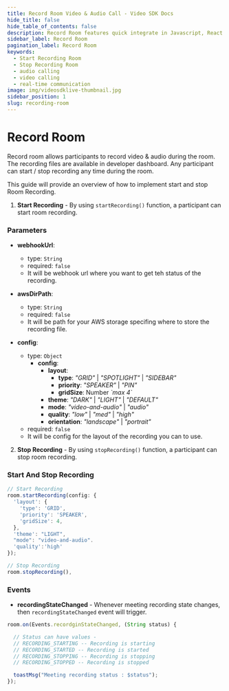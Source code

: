```yaml
---
title: Record Room Video & Audio Call - Video SDK Docs
hide_title: false
hide_table_of_contents: false
description: Record Room features quick integrate in Javascript, React JS, Android, IOS, React Native, Flutter with Video SDK to add live video & audio conferencing to your applications.
sidebar_label: Record Room
pagination_label: Record Room
keywords:
  - Start Recording Room
  - Stop Recording Room
  - audio calling
  - video calling
  - real-time communication
image: img/videosdklive-thumbnail.jpg
sidebar_position: 1
slug: recording-room
---
```


# Record Room

Record room allows participants to record video & audio during the room. The recording files are available in developer dashboard.
Any participant can start / stop recording any time during the room.

This guide will provide an overview of how to implement start and stop Room Recording.

1. **Start Recording** - By using `startRecording()` function, a participant can start room recording.

### Parameters

- **webhookUrl**:

  - type: `String`
  - required: `false`
  - It will be webhook url where you want to get teh status of the recording.

- **awsDirPath**:

  - type: `String`
  - required: `false`
  - It will be path for your AWS storage specifing where to store the recording file.

- **config**:

  - type: `Object`
    - **config**:
      - **layout**:
        - **type**: _"GRID"_ | _"SPOTLIGHT"_ | _"SIDEBAR"_
        - **priority**: _"SPEAKER"_ | _"PIN"_
        - **gridSize**: Number _\`max 4\`_
      - **theme**: _"DARK"_ | _"LIGHT"_ | _"DEFAULT"_
      - **mode**: _"video-and-audio"_ | _"audio"_
      - **quality**: _"low"_ | _"med"_ | _"high"_
      - **orientation**: _"landscape"_ | _"portrait"_
  - required: `false`
  - It will be config for the layout of the recording you can to use.

2. **Stop Recording** - By using `stopRecording()` function, a participant can stop room recording.

### Start And Stop Recording

```js
// Start Recording
room.startRecording(config: {
  'layout': {
    'type': 'GRID',
    'priority': 'SPEAKER',
    'gridSize': 4,
  },
  'theme': "LIGHT",
  "mode": "video-and-audio".
  'quality':'high'
});

// Stop Recording
room.stopRecording(),
```

### Events

- **recordingStateChanged** - Whenever meeting recording state changes, then `recordingStateChanged` event will trigger.

```js
room.on(Events.recordginStateChanged, (String status) {

  // Status can have values -
  // RECORDING_STARTING -- Recording is starting
  // RECORDING_STARTED -- Recording is started
  // RECORDING_STOPPING -- Recording is stopping
  // RECORDING_STOPPED -- Recording is stopped

  toastMsg("Meeting recording status : $status");
});
```

